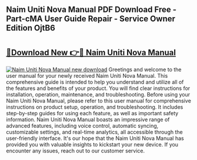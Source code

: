## Naim Uniti Nova Manual PDF Download Free - Part-cMA User Guide Repair - Service Owner Edition OjtB6

# <h2><a href="http://cf1589.oget.top/?id=Naim+Uniti+Nova+Manual">🔗Download New 👉🔴 Naim Uniti Nova Manual</a></h2>

[![Naim Uniti Nova Manual new download](https://i.imgur.com/5g1atiW.png)](http://cf1589.oget.top/?id=Naim+Uniti+Nova+Manual)
Greetings and welcome to the user manual for your newly received Naim Uniti Nova Manual. This comprehensive guide is intended to help you understand and utilize all of the features and benefits of your product. You will find clear instructions for installation, operation, maintenance, and troubleshooting. Before using your Naim Uniti Nova Manual, please refer to this user manual for comprehensive instructions on product setup, operation, and troubleshooting. It includes step-by-step guides for using each feature, as well as important safety information. Naim Uniti Nova Manual boasts an impressive range of advanced features, including voice control, automatic syncing, customizable settings, and real-time analytics, all accessible through the user-friendly interface. It's our hope that the Naim Uniti Nova Manual has provided you with valuable insights to kickstart your new device. If you encounter any issues, reach out to our customer service.
